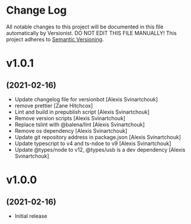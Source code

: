 # Change Log

All notable changes to this project will be documented in this file
automatically by Versionist. DO NOT EDIT THIS FILE MANUALLY!
This project adheres to [Semantic Versioning](http://semver.org/).

# v1.0.1
## (2021-02-16)

* Update changelog file for versionbot [Alexis Svinartchouk]
* remove prettier [Zane Hitchcox]
* Lint and build in prepublish script [Alexis Svinartchouk]
* Remove version scripts [Alexis Svinartchouk]
* Replace tslint with @balena/lint [Alexis Svinartchouk]
* Remove os dependency [Alexis Svinartchouk]
* Update git repository address in package.json [Alexis Svinartchouk]
* Update typescript to v4 and ts-ndoe to v9 [Alexis Svinartchouk]
* Update @types/node to v12, @types/usb is a dev dependency [Alexis Svinartchouk]

# v1.0.0
## (2021-02-16)

* Initial release
